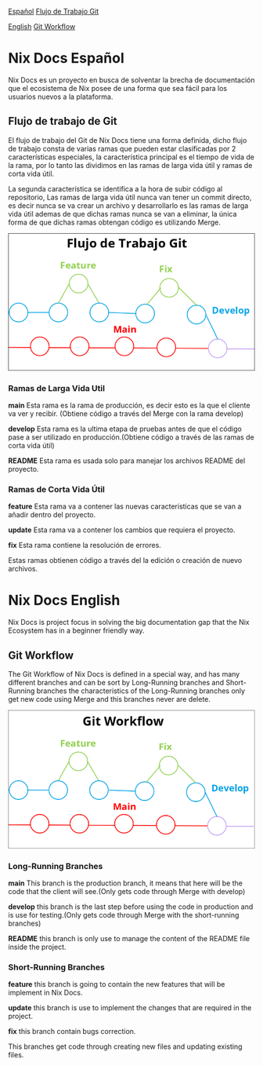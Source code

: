 [Español](#nix-docs-español)
[Flujo de Trabajo Git](##flujo-de-trabajo-de-git)

[English](#nix-docs-english)
[Git Workflow](##git-workflow)

# Nix Docs Español

Nix Docs es un proyecto en busca de solventar la brecha de documentación que el ecosistema de Nix posee de una forma que sea fácil para los usuarios nuevos a la plataforma.

## Flujo de trabajo de Git

El flujo de trabajo del Git de Nix Docs tiene una forma definida, dicho flujo de trabajo consta de varias ramas que pueden estar clasificadas por 2 características especiales, la característica principal es el tiempo de vida de la rama, por lo tanto las dividimos en las ramas de larga vida útil y ramas de corta vida útil.

La segunda característica se identifica a la hora de subir código al repositorio, Las ramas de larga vida útil nunca van tener un commit directo, es decir nunca se va crear un archivo y desarrollarlo es las ramas de larga vida útil ademas de que dichas ramas nunca se van a eliminar, la única forma de que dichas ramas obtengan código es utilizando Merge.

![Flujo de trabajo de Git](./frontend/image/flujo-git.png)

### Ramas de Larga Vida Util

**main** Esta rama es la rama de producción, es decir esto es la que el cliente va ver y recibir. (Obtiene código a través del Merge con la rama develop)

**develop** Esta rama es la ultima etapa de pruebas antes de que el código pase a ser utilizado en producción.(Obtiene código a través de las ramas de corta vida útil)

**README** Esta rama es usada solo para manejar los archivos README del proyecto.

### Ramas de Corta Vida Útil

**feature** Esta rama va a contener las nuevas características que se van a añadir dentro del proyecto.

**update** Esta rama va a contener los cambios que requiera el proyecto.

**fix** Esta rama contiene la resolución de errores.

Estas ramas obtienen código a través del la edición o creación de nuevo archivos.

# Nix Docs English

Nix Docs is project focus in solving the big documentation gap that the Nix Ecosystem has in a beginner friendly way.

## Git Workflow

The Git Workflow of Nix Docs is defined in a special way, and has many different branches and can be sort by Long-Running branches and Short-Running branches the characteristics of the Long-Running branches only get new code using Merge and this branches never are delete.

![Git Workflow](./frontend/image/git-workflow.png)

### Long-Running Branches

**main** This branch is the production branch, it means that here will be the code that the client will see.(Only gets code through Merge with develop)

**develop** this branch is the last step before using the code in production and is use for testing.(Only gets code through Merge with the short-running branches)

**README** this branch is only use to manage the content of the README file inside the project.

### Short-Running Branches

**feature** this branch is going to contain the new features that will be implement in Nix Docs.

**update** this branch is use to implement the changes that are required in the project.

**fix** this branch contain bugs correction.

This branches get code through creating new files and updating existing files.
